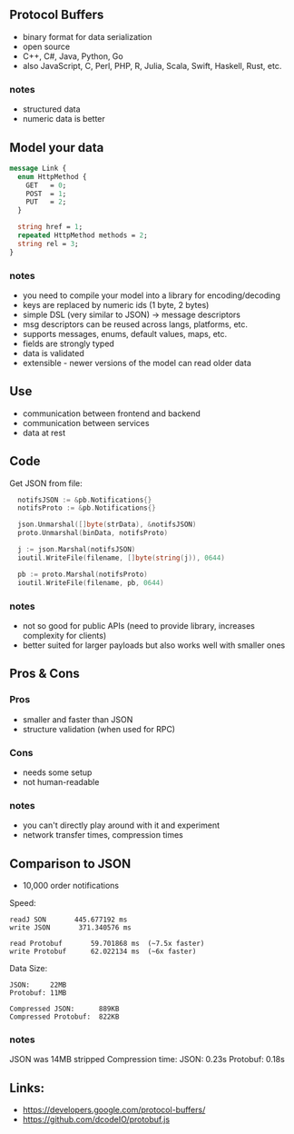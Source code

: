 ## Protocol Buffers

 - binary format for data serialization
 - open source
 - C++, C#, Java, Python, Go
 - also JavaScript, C, Perl, PHP, R, Julia, Scala, Swift, Haskell, Rust, etc.

### notes
 - structured data
 - numeric data is better

## Model your data

```protobuf
message Link {
  enum HttpMethod {
    GET   = 0;
    POST  = 1;
    PUT   = 2;
  }

  string href = 1;
  repeated HttpMethod methods = 2;
  string rel = 3;
}
```

### notes
 - you need to compile your model into a library for encoding/decoding
 - keys are replaced by numeric ids (1 byte, 2 bytes)
 - simple DSL (very similar to JSON) -> message descriptors
 - msg descriptors can be reused across langs, platforms, etc.
 - supports messages, enums, default values, maps, etc.
 - fields are strongly typed
 - data is validated
 - extensible - newer versions of the model can read older data

## Use
 - communication between frontend and backend
 - communication between services
 - data at rest

## Code

Get JSON from file:
```go
  notifsJSON := &pb.Notifications{}
  notifsProto := &pb.Notifications{}

  json.Unmarshal([]byte(strData), &notifsJSON)
  proto.Unmarshal(binData, notifsProto)

  j := json.Marshal(notifsJSON)
  ioutil.WriteFile(filename, []byte(string(j)), 0644)

  pb := proto.Marshal(notifsProto)
  ioutil.WriteFile(filename, pb, 0644)
```

### notes
 - not so good for public APIs (need to provide library, increases complexity for clients)
 - better suited for larger payloads but also works well with smaller ones

## Pros & Cons
### Pros
 - smaller and faster than JSON
 - structure validation (when used for RPC)

### Cons
 - needs some setup
 - not human-readable

### notes
 - you can't directly play around with it and experiment
 - network transfer times, compression times

## Comparison to JSON

 - 10,000 order notifications

Speed:
```
readJ SON  		445.677192 ms
write JSON	     371.340576 ms

read Protobuf       59.701868 ms  (~7.5x faster)
write Protobuf      62.022134 ms  (~6x faster)
```

Data Size:
```
JSON:     22MB
Protobuf: 11MB

Compressed JSON:      889KB
Compressed Protobuf:  822KB
```

### notes
JSON was 14MB stripped
Compression time:
JSON:       0.23s
Protobuf:   0.18s

## Links:
  - https://developers.google.com/protocol-buffers/
  - https://github.com/dcodeIO/protobuf.js
